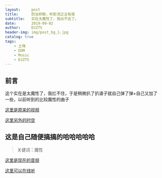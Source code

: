 ```yaml
---
layout:     post
title:      防治抑郁，听影流之主有感
subtitle:   实在太魔性了，我出不去了。
date:       2019-09-02
author:     DJZTS
header-img: img/post_bg_1.jpg
catalog: true
tags:
    - 土嗨
    - EDM
    - Music
    - DJZTS
---
```


## 前言
这个实在是太魔性了，我扛不住，于是稍微扒了扒谱子就自己弹了弹+自己又加了一些，以前听到的比较魔性的曲子

[这里是原来的视频](https://www.bilibili.com/video/av64836494)

[这里另外的时空](https://www.bilibili.com/video/av65540224)


## 这是自己随便搞搞的哈哈哈哈哈

>关键词：魔性

[这里是现在的音频](https://github.com/djzts/djzts.github.io/blob/master/music/love_river.mp3)

<a href="https://github.com/djzts/djzts.github.io/blob/master/audio.html">这里可以在线听</a>
